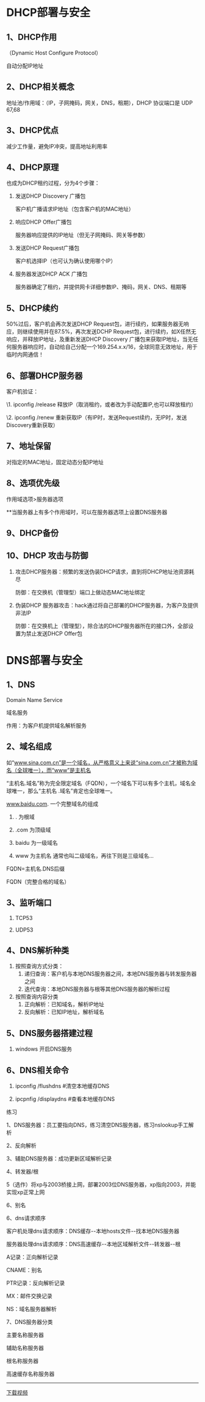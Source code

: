 # DHCP部署与安全

## 1、DHCP作用

（Dynamic Host Configure Protocol）

自动分配IP地址

## 2、DHCP相关概念

地址池/作用域：（IP，子网掩码，网关，DNS，租期），DHCP 协议端口是 UDP 67,68

## 3、DHCP优点

减少工作量，避免IP冲突，提高地址利用率

## 4、DHCP原理

也成为DHCP租约过程，分为4个步骤：

1. 发送DHCP Discovery 广播包

   客户机广播请求IP地址（包含客户机的MAC地址）

2. 响应DHCP Offer广播包

   服务器响应提供的IP地址（但无子网掩码、网关等参数）

3. 发送DHCP Request广播包

   客户机选择IP（也可认为确认使用哪个IP）

4. 服务器发送DHCP ACK 广播包

   服务器确定了租约，并提供网卡详细参数IP、掩码，网关、DNS、租期等

## 5、DHCP续约

50%过后，客户机会再次发送DHCP Request包，进行续约，如果服务器无响应，则继续使用并在87.5%，再次发送DCHP Request包，进行续约，如X任然无响应，并释放IP地址，及重新发送DHCP Discovery 广播包来获取IP地址，当无任何服务器响应时，自动给自己分配一个169.254.x.x/16，全球同意无效地址，用于临时内网通信！

## 6、部署DHCP服务器

客户机验证：

\1. ipconfig /release  释放IP（取消租约，或者改为手动配置IP,也可以释放租约）

\2. ipconfig /renew   重新获取IP（有IP时，发送Request续约，无IP时，发送Discovery重新获取）

## 7、地址保留

对指定的MAC地址，固定动态分配IP地址

## 8、选项优先级

作用域选项>服务器选项

**当服务器上有多个作用域时，可以在服务器选项上设置DNS服务器

## 9、DHCP备份

## 10、DHCP 攻击与防御

1. 攻击DHCP服务器：频繁的发送伪装DHCP请求，直到将DHCP地址池资源耗尽

   防御：在交换机（管理型）端口上做动态MAC地址绑定

2. 伪装DHCP 服务器攻击：hack通过将自己部署的DHCP服务器，为客户及提供非法IP

   防御：在交换机上（管理型），除合法的DHCP服务器所在的接口外，全部设置为禁止发送DHCP Offer包

 

# DNS部署与安全

## 1、DNS

Domain Name Service

域名服务

作用：为客户机提供域名解析服务

## 2、域名组成

如“www.sina.com.cn”是一个域名，从严格意义上来说“sina.com.cn”才被称为域名（全球唯一），而“www”是主机名

“主机名.域名”称为完全限定域名（FQDN），一个域名下可以有多个主机，域名全球唯一，那么“主机名 .域名”肯定也全球唯一。

 www.baidu.com. 一个完整域名的组成

1. . 为根域

2. .com 为顶级域

3. baidu 为一级域名

4. www 为主机名 通常也叫二级域名，再往下则是三级域名...


FQDN=主机名.DNS后缀

FQDN（完整合格的域名）

## 3、监听端口

1.  TCP53

2. UDP53


## 4、DNS解析种类

1. 按照查询方式分类：
   1. 递归查询：客户机与本地DNS服务器之间，本地DNS服务器与转发服务器之间
   2. 迭代查询：本地DNS服务器与根等其他DNS服务器的解析过程
2. 按照查询内容分类
   1. 正向解析：已知域名，解析IP地址
   2. 反向解析：已知IP地址，解析域名

## 5、DNS服务器搭建过程

1. windows 开启DNS服务

## 6、DNS相关命令

1. ipconfig /flushdns   #清空本地缓存DNS

2. ipcpnfig /displaydns  #查看本地缓存DNS


 

练习

1、DNS服务器：员工要指向DNS，练习清空DNS服务器，练习nslookup手工解析

2、反向解析

3、辅助DNS服务器：成功更新区域解析记录

4、转发器/根

5（选作）将xp与2003桥接上网，部署2003位DNS服务器，xp指向2003，并能实现xp正常上网

6、别名

6、dns请求顺序

客户机处理dns请求顺序：DNS缓存--本地hosts文件--找本地DNS服务器

服务器处理dns请求顺序：DNS高速缓存--本地区域解析文件--转发器--根

A记录：正向解析记录

CNAME：别名

PTR记录：反向解析记录

MX：邮件交换记录

NS：域名服务器解析

7、DNS服务器分类

主要名称服务器

辅助名称服务器

根名称服务器

高速缓存名称服务器



------



[下载视频](javascript:;) 